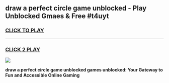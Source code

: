 
## draw a perfect circle game unblocked - Play Unblocked Gmaes & Free #t4uyt
<h3>
<a href="https://news.freeplayer.one?title=draw_a_perfect_circle_game_unblocked&ref=24F">CLICK TO PLAY</a></h3>
<hr>

<h3>
<a href="https://news.freeplayer.one?title=draw_a_perfect_circle_game_unblocked&ref=24F">CLICK 2 PLAY</a>
  
</h3>

<a href="https://news.freeplayer.one?title=draw_a_perfect_circle_game_unblocked&ref=24F/"><img src="https://clearcache.store/games.png"></a>


**draw a perfect circle game unblocked games unblocked: Your Gateway to Fun and Accessible Online Gaming**
